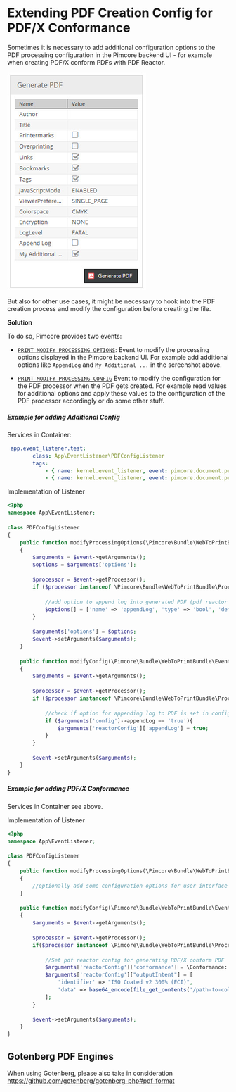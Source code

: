 # Extending PDF Creation Config for PDF/X Conformance

Sometimes it is necessary to add additional configuration options to the PDF processing configuration in the Pimcore backend UI - 
for example when creating PDF/X conform PDFs with PDF Reactor.

![Config Options](./img/configs.jpg)

But also for other use cases, it might be necessary to hook into the PDF creation process and modify the configuration before
creating the file.  

**Solution**

To do so, Pimcore provides two events:
- [`PRINT_MODIFY_PROCESSING_OPTIONS`](../src/Event/DocumentEvents.php#L56):
  Event to modify the processing options displayed in the Pimcore backend UI. For example add additional options like `AppendLog` and `My Additional ...` 
  in the screenshot above. 
  
- [`PRINT_MODIFY_PROCESSING_CONFIG`](../src/Event/DocumentEvents.php#L73)
  Event to modify the configuration for the PDF processor when the PDF gets created. For example read values for additional
  options and apply these values to the configuration of the PDF processor accordingly or do some other stuff. 
  

##### Example for adding Additional Config

Services in Container:
```yml
 app.event_listener.test:
        class: App\EventListener\PDFConfigListener
        tags:
            - { name: kernel.event_listener, event: pimcore.document.print.processor.modifyProcessingOptions, method: modifyProcessingOptions }
            - { name: kernel.event_listener, event: pimcore.document.print.processor.modifyConfig, method: modifyConfig }
```

Implementation of Listener

```php
<?php 
namespace App\EventListener;

class PDFConfigListener
{
    public function modifyProcessingOptions(\Pimcore\Bundle\WebToPrintBundle\Event\Model\PrintConfigEvent $event): void
    {
        $arguments = $event->getArguments();
        $options = $arguments['options'];

        $processor = $event->getProcessor();
        if ($processor instanceof \Pimcore\Bundle\WebToPrintBundle\Processor\PdfReactor) {
            
            //add option to append log into generated PDF (pdf reactor functionality) 
            $options[] = ['name' => 'appendLog', 'type' => 'bool', 'default' => false];
        }

        $arguments['options'] = $options;
        $event->setArguments($arguments);
    }

    public function modifyConfig(\Pimcore\Bundle\WebToPrintBundle\Event\Model\PrintConfigEvent $event): void
    {
        $arguments = $event->getArguments();

        $processor = $event->getProcessor();
        if ($processor instanceof \Pimcore\Bundle\WebToPrintBundle\Processor\PdfReactor) {
            
            //check if option for appending log to PDF is set in configuration and apply it to reactor config accordingly  
            if ($arguments['config']->appendLog == 'true'){
                $arguments['reactorConfig']['appendLog'] = true;
            }
        }

        $event->setArguments($arguments);
    }
}

```


##### Example for adding PDF/X Conformance    

Services in Container see above. 

Implementation of Listener

```php
<?php 
namespace App\EventListener;

class PDFConfigListener
{
    public function modifyProcessingOptions(\Pimcore\Bundle\WebToPrintBundle\Event\Model\PrintConfigEvent $event): void
    {
        //optionally add some configuration options for user interface here - e.g. some select options for user
    }

    public function modifyConfig(\Pimcore\Bundle\WebToPrintBundle\Event\Model\PrintConfigEvent $event): void
    {
        $arguments = $event->getArguments();

        $processor = $event->getProcessor();
        if($processor instanceof \Pimcore\Bundle\WebToPrintBundle\Processor\PdfReactor) {
            
            //Set pdf reactor config for generating PDF/X conform PDF  
            $arguments['reactorConfig']['conformance'] = \Conformance::PDFX4;
            $arguments['reactorConfig']["outputIntent"] = [
                'identifier' => "ISO Coated v2 300% (ECI)",
                'data' => base64_encode(file_get_contents('/path-to-color-profile/ISOcoated_v2_300_eci.icc'))
            ];
        }

        $event->setArguments($arguments);
    }
}

```

## Gotenberg PDF Engines

When using Gotenberg, please also take in consideration https://github.com/gotenberg/gotenberg-php#pdf-format